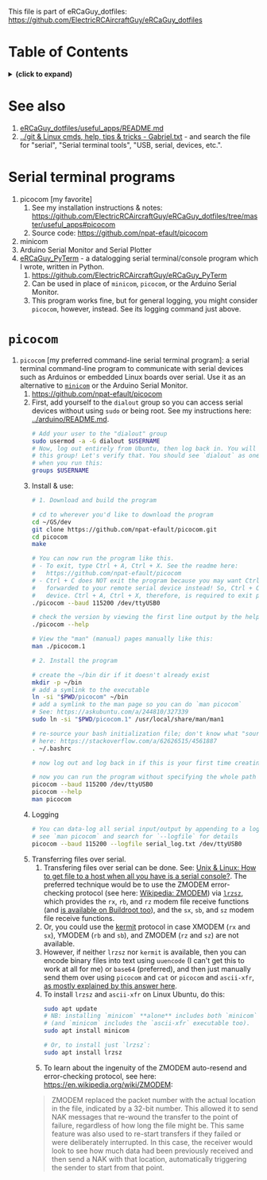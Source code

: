 This file is part of eRCaGuy_dotfiles: https://github.com/ElectricRCAircraftGuy/eRCaGuy_dotfiles


# Table of Contents
<details>
<summary><b>(click to expand)</b></summary>
<!-- MarkdownTOC -->

1. [See also](#see-also)
1. [Serial terminal programs](#serial-terminal-programs)
1. [`picocom`](#picocom)

<!-- /MarkdownTOC -->
</details>


<a id="see-also"></a>
# See also

1. [eRCaGuy_dotfiles/useful_apps/README.md](README.md)
1. [../git & Linux cmds, help, tips & tricks - Gabriel.txt](<../git & Linux cmds, help, tips & tricks - Gabriel.txt>) - and search the file for "serial", "Serial terminal tools", "USB, serial, devices, etc.".


<a id="serial-terminal-programs"></a>
# Serial terminal programs

1. picocom [my favorite]
    1. See my installation instructions & notes: https://github.com/ElectricRCAircraftGuy/eRCaGuy_dotfiles/tree/master/useful_apps#picocom
    1. Source code: https://github.com/npat-efault/picocom
1. minicom
1. Arduino Serial Monitor and Serial Plotter
1. [eRCaGuy_PyTerm](https://github.com/ElectricRCAircraftGuy/eRCaGuy_PyTerm) - a datalogging serial terminal/console program which I wrote, written in Python.
    1. https://github.com/ElectricRCAircraftGuy/eRCaGuy_PyTerm
    1. Can be used in place of `minicom`, `picocom`, or the Arduino Serial Monitor.
    1. This program works fine, but for general logging, you might consider `picocom`, however, instead. See its logging command just above. 


<a id="picocom"></a>
# `picocom`


<a id="picocom"></a>
1. `picocom` [my preferred command-line serial terminal program]: a serial terminal command-line program to communicate with serial devices such as Arduinos or embedded Linux boards over serial. Use it as an alternative to [`minicom`](https://linux.die.net/man/1/minicom) or the Arduino Serial Monitor.
    1. https://github.com/npat-efault/picocom
    1. First, add yourself to the `dialout` group so you can access serial devices without using `sudo` or being root. See my instructions here: [../arduino/README.md](../arduino/README.md).
        ```bash
        # Add your user to the "dialout" group
        sudo usermod -a -G dialout $USERNAME
        # Now, log out entirely from Ubuntu, then log back in. You will now have the privileges of
        # this group! Let's verify that. You should see `dialout` as one of the words printed 
        # when you run this:
        groups $USERNAME
        ```
    1. Install & use:
        ```bash
        # 1. Download and build the program

        # cd to wherever you'd like to download the program
        cd ~/GS/dev
        git clone https://github.com/npat-efault/picocom.git
        cd picocom
        make

        # You can now run the program like this. 
        # - To exit, type Ctrl + A, Ctrl + X. See the readme here:
        #   https://github.com/npat-efault/picocom
        # - Ctrl + C does NOT exit the program because you may want Ctrl + C to actually be 
        #   forwarded to your remote serial device instead! So, Ctrl + C gets forwarded to your 
        #   device. Ctrl + A, Ctrl + X, therefore, is required to exit picocom. 
        ./picocom --baud 115200 /dev/ttyUSB0

        # check the version by viewing the first line output by the help menu
        ./picocom --help

        # View the "man" (manual) pages manually like this:
        man ./picocom.1

        # 2. Install the program

        # create the ~/bin dir if it doesn't already exist
        mkdir -p ~/bin
        # add a symlink to the executable
        ln -si "$PWD/picocom" ~/bin
        # add a symlink to the man page so you can do `man picocom`
        # See: https://askubuntu.com/a/244810/327339
        sudo ln -si "$PWD/picocom.1" /usr/local/share/man/man1

        # re-source your bash initialization file; don't know what "source" means? Read my answer
        # here: https://stackoverflow.com/a/62626515/4561887
        . ~/.bashrc

        # now log out and log back in if this is your first time creating the ~/bin dir

        # now you can run the program without specifying the whole path to it
        picocom --baud 115200 /dev/ttyUSB0
        picocom --help
        man picocom
        ```
    1. Logging
        ```bash
        # You can data-log all serial input/output by appending to a log file like this; 
        # see `man picocom` and search for `--logfile` for details
        picocom --baud 115200 --logfile serial_log.txt /dev/ttyUSB0
        ```
    1. Transferring files over serial. 
        1. Transfering files over serial can be done. See: [Unix & Linux: How to get file to a host when all you have is a serial console?](https://unix.stackexchange.com/q/312/114401). The preferred technique would be to use the ZMODEM error-checking protocol (see here: [Wikipedia: ZMODEM](https://en.wikipedia.org/wiki/ZMODEM)) via [`lrzsz`](https://www.ohse.de/uwe/software/lrzsz.html), which provides the `rx`, `rb`, and `rz` modem file receive functions (and [is available on Buildroot too](https://github.com/buildroot/buildroot/tree/master/package/lrzsz)), and the `sx`, `sb`, and `sz` modem file receive functions. 
        1. Or, you could use the [kermit](https://en.wikipedia.org/wiki/Kermit_(protocol)) protocol in case XMODEM (`rx` and `sx`), YMODEM (`rb` and `sb`), and ZMODEM (`rz` and `sz`) are not available. 
        1. However, if neither `lrzsz` nor `kermit` is available, then you can encode binary files into text using `uuencode` (I can't get this to work at all for me) or `base64` (preferred), and then just manually send them over using `picocom` and `cat` or `picocom` and `ascii-xfr`, [as mostly explained by this answer here](https://unix.stackexchange.com/a/296752/114401). 
        1. To install `lrzsz` and `ascii-xfr` on Linux Ubuntu, do this:
            ```bash
            sudo apt update
            # NB: installing `minicom` **alone** includes both `minicom` **and** `lrzsz`!
            # (and `minicom` includes the `ascii-xfr` executable too).
            sudo apt install minicom 

            # Or, to install just `lrzsz`:
            sudo apt install lrzsz
            ```
        1. To learn about the ingenuity of the ZMODEM auto-resend and error-checking protocol, see here: https://en.wikipedia.org/wiki/ZMODEM:
        > ZMODEM replaced the packet number with the actual location in the file, indicated by a 32-bit number. This allowed it to send NAK messages that re-wound the transfer to the point of failure, regardless of how long the file might be. This same feature was also used to re-start transfers if they failed or were deliberately interrupted. In this case, the receiver would look to see how much data had been previously received and then send a NAK with that location, automatically triggering the sender to start from that point.

